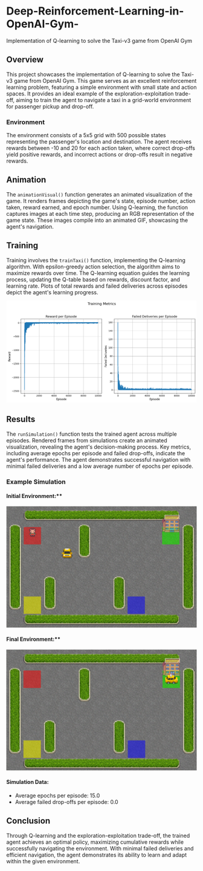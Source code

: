 # Deep-Reinforcement-Learning-in-OpenAI-Gym-
Implementation of Q-learning to solve the Taxi-v3 game from OpenAI Gym

## Overview
This project showcases the implementation of Q-learning to solve the Taxi-v3 game from OpenAI Gym. This game serves as an excellent reinforcement learning problem, featuring a simple environment with small state and action spaces. It provides an ideal example of the exploration-exploitation trade-off, aiming to train the agent to navigate a taxi in a grid-world environment for passenger pickup and drop-off.

### Environment
The environment consists of a 5x5 grid with 500 possible states representing the passenger's location and destination. The agent receives rewards between -10 and 20 for each action taken, where correct drop-offs yield positive rewards, and incorrect actions or drop-offs result in negative rewards.

## Animation
The `animationVisual()` function generates an animated visualization of the game. It renders frames depicting the game's state, episode number, action taken, reward earned, and epoch number. Using Q-learning, the function captures images at each time step, producing an RGB representation of the game state. These images compile into an animated GIF, showcasing the agent's navigation.

## Training
Training involves the `trainTaxi()` function, implementing the Q-learning algorithm. With epsilon-greedy action selection, the algorithm aims to maximize rewards over time. The Q-learning equation guides the learning process, updating the Q-table based on rewards, discount factor, and learning rate. Plots of total rewards and failed deliveries across episodes depict the agent's learning progress.

![Training](https://github.com/sacadelmi/Deep-Reinforcement-Learning-in-OpenAI-Gym-/blob/main/Training.png)

## Results
The `runSimulation()` function tests the trained agent across multiple episodes. Rendered frames from simulations create an animated visualization, revealing the agent's decision-making process. Key metrics, including average epochs per episode and failed drop-offs, indicate the agent's performance. The agent demonstrates successful navigation with minimal failed deliveries and a low average number of epochs per episode.

### Example Simulation
#### Initial Environment:**

![Initial Environment](https://github.com/sacadelmi/Deep-Reinforcement-Learning-in-OpenAI-Gym-/blob/main/start.png)

#### Final Environment:**

![Final Environment](https://github.com/sacadelmi/Deep-Reinforcement-Learning-in-OpenAI-Gym-/blob/main/end.png)

#### Simulation Data:
- Average epochs per episode: 15.0
- Average failed drop-offs per episode: 0.0

## Conclusion
Through Q-learning and the exploration-exploitation trade-off, the trained agent achieves an optimal policy, maximizing cumulative rewards while successfully navigating the environment. With minimal failed deliveries and efficient navigation, the agent demonstrates its ability to learn and adapt within the given environment.
